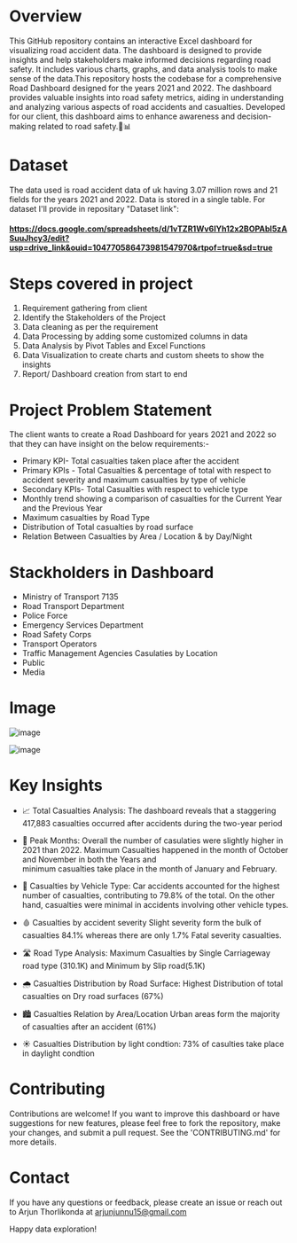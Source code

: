 # Overview
This GitHub repository contains an interactive Excel dashboard for visualizing road accident data. The dashboard is designed to provide insights and help stakeholders make informed decisions regarding road safety. It includes various charts, graphs, and data analysis tools to make sense of the data.This repository hosts the codebase for a comprehensive Road Dashboard designed for the years 2021 and 2022. The dashboard provides valuable insights into road safety metrics, aiding in understanding and analyzing various aspects of road accidents and casualties. Developed for our client, this dashboard aims to enhance awareness and decision-making related to road safety.🚗📊

# Dataset
The data used is road accident data of uk having 3.07 million rows and 21 fields for the years 2021 and 2022. Data is stored in a single table. For dataset I'll provide in repositary "Dataset link":
#### https://docs.google.com/spreadsheets/d/1vTZR1Wv6lYh12x2BOPAbl5zASuuJhcy3/edit?usp=drive_link&ouid=104770586473981547970&rtpof=true&sd=true

# Steps covered in project
  1. Requirement gathering from client
  2. Identify the Stakeholders of the Project
  3. Data cleaning as per the requirement
  4. Data Processing by adding some customized columns in data
  5. Data Analysis by Pivot Tables and Excel Functions
  6. Data Visualization to create charts and custom sheets to show the insights
  7. Report/ Dashboard creation from start to end


# Project Problem Statement
The client wants to create a Road Dashboard for years 2021 and 2022 so that they can have insight on the below requirements:-

  - Primary KPI- Total casualties taken place after the accident
  - Primary KPIs - Total Casualties & percentage of total with respect to accident severity and maximum casualties by type of vehicle
  - Secondary KPIs- Total Casualties with respect to vehicle type
  - Monthly trend showing a comparison of casualties for the Current Year and the Previous Year
  - Maximum casualties by Road Type
  - Distribution of Total casualties by road surface
  - Relation Between Casualties by Area / Location & by Day/Night

# Stackholders in Dashboard
  - Ministry of Transport 7135
  - Road Transport Department
  - Police Force
  - Emergency Services Department
  - Road Safety Corps
  - Transport Operators
  - Traffic Management Agencies Casulaties by Location
  - Public
  - Media

# Image

![image](https://github.com/ARJUN151503/Road-Accident-Dashboard-using-Excel/assets/117029530/3294b55c-93d4-40d6-8565-41e3ee467453)

![image](https://github.com/ARJUN151503/Road-Accident-Dashboard-using-Excel/assets/117029530/dab01725-bce8-4a2f-a523-f82ad1203f0f)


# Key Insights
  - 📈 Total Casualties Analysis: The dashboard reveals that a staggering 417,883 casualties occurred after accidents during the two-year period

  - 📅 Peak Months: Overall the number of casulaties were slightly higher in 2021 than 2022. Maximum Casualties happened in the month of October and November in both the Years and     
    minimum casualties take place in the month of January and February.

  - 🚗 Casualties by Vehicle Type: Car accidents accounted for the highest number of casualties, contributing to 79.8% of the total. On the other hand, casualties were minimal in 
    accidents involving other vehicle types.

  - 🩸 Casualties by accident severity Slight severity form the bulk of casualties 84.1% whereas there are only 1.7% Fatal severity casualties.

  - 🛣️ Road Type Analysis: Maximum Casualties by Single Carriageway road type (310.1K) and Minimum by Slip road(5.1K)

  - 🌧️ Casualties Distribution by Road Surface: Highest Distribution of total casualties on Dry road surfaces (67%)

  - 🏙️ Casualties Relation by Area/Location Urban areas form the majority of casualties after an accident (61%)

  - ☀️ Casualties Distribution by light condtion: 73% of casulties take place in daylight condtion

# Contributing
Contributions are welcome! If you want to improve this dashboard or have suggestions for new features, please feel free to fork the repository, make your changes, and submit a pull request. See the 'CONTRIBUTING.md' for more details.

# Contact
If you have any questions or feedback, please create an issue or reach out to Arjun Thorlikonda at arjunjunnu15@gmail.com

Happy data exploration!







